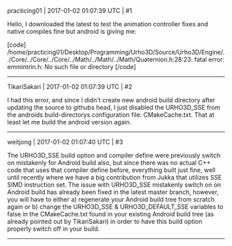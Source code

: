 practicing01 | 2017-01-02 01:07:39 UTC | #1

Hello, I downloaded the latest to test the animation controller fixes and native compiles fine but android is giving me: 

[code]
/home/practicing01/Desktop/Programming/Urho3D/Source/Urho3D/Engine/../Core/../Core/../Core/../Math/../Math/../Math/Quaternion.h:28:23: fatal error: emmintrin.h: No such file or directory
[/code]

-------------------------

TikariSakari | 2017-01-02 01:07:39 UTC | #2

I had this error, and since I didn't create new android build directory after updating the source to githubs head, I just disabled the URHO3D_SSE from the androids build-directorys configuration file: CMakeCache.txt. That at least let me build the android version again.

-------------------------

weitjong | 2017-01-02 01:07:40 UTC | #3

The URHO3D_SSE build option and compiler define were previously switch on mistakenly for Android build also, but since there was no actual C++ code that uses that compiler define before, everything built just fine, well until recently where we have a big contribution from Jukka that utilizes SSE SIMD instruction set. The issue with URHO3D_SSE mistakenly switch on on Android build has already been fixed in the latest master branch, however, you will have to either a) regenerate your Android build tree from scratch again or b) change the URHO3D_SSE & URHO3D_DEFAULT_SSE variables to false in the CMakeCache.txt found in your existing Android build tree (as already pointed out by TikariSakari) in order to have this build option properly switch off in your build.

-------------------------

